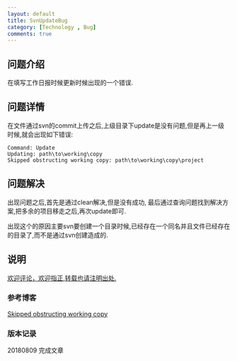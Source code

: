 ```yaml
---
layout: default
title: SvnUpdateBug
category: [Technology , Bug]
comments: true
---
```


## 问题介绍
在填写工作日报时候更新时候出现的一个错误.







## 问题详情 
在文件通过svn的commit上传之后,上级目录下update是没有问题,但是再上一级时候,就会出现如下错误:
```
Command: Update
Updating: path\to\working\copy
Skipped obstructing working copy: path\to\working\copy\project
```

## 问题解决
出现问题之后,首先是通过clean解决,但是没有成功,
最后通过查询问题找到解决方案,把多余的项目移走之后,再次update即可.

出现这个的原因主要svn要创建一个目录时候,已经存在一个同名并且文件已经存在的目录了,而不是通过svn创建造成的.

## 说明

[欢迎评论，欢迎指正,转载也请注明出处.](https://wangkun19930608.github.io/Technology/bug/2018/08/09/company-bug-svnupdate/ )

### 参考博客

[Skipped obstructing working copy](https://blog.csdn.net/liuwei063608/article/details/24361097)

### 版本记录

20180809 完成文章
